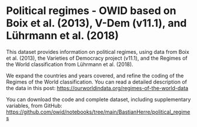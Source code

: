 # Political regimes - OWID based on Boix et al. (2013), V-Dem (v11.1), and Lührmann et al. (2018)

This dataset provides information on political regimes, using data from Boix et al. (2013), the Varieties of Democracy project (v11.1), and the Regimes of the World classification from Lührmann et al. (2018).

We expand the countries and years covered, and refine the coding of the Regimes of the World classification. You can read a detailed description of the data in this post: https://ourworldindata.org/regimes-of-the-world-data

You can download the code and complete dataset, including supplementary variables, from GitHub: https://github.com/owid/notebooks/tree/main/BastianHerre/political_regimes